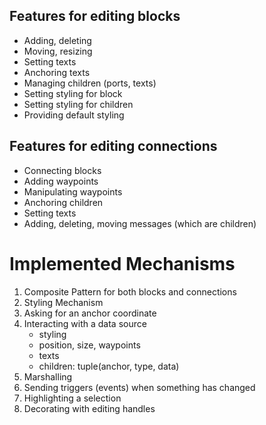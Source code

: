





## Features for editing blocks

* Adding, deleting
* Moving, resizing
* Setting texts
* Anchoring texts
* Managing children (ports, texts)
* Setting styling for block
* Setting styling for children
* Providing default styling

## Features for editing connections

* Connecting blocks
* Adding waypoints
* Manipulating waypoints
* Anchoring children
* Setting texts
* Adding, deleting, moving messages (which are children)


# Implemented Mechanisms

1. Composite Pattern for both blocks and connections
2. Styling Mechanism
3. Asking for an anchor coordinate
4. Interacting with a data source
    * styling
    * position, size, waypoints
    * texts
    * children: tuple(anchor, type, data)
5. Marshalling
6. Sending triggers (events) when something has changed
7. Highlighting a selection
8. Decorating with editing handles